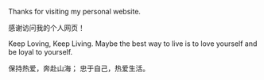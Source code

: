 Thanks for visiting my personal website.

感谢访问我的个人网页！

Keep Loving, Keep Living. Maybe the best way to live is to love yourself and be loyal to yourself. 

保持热爱，奔赴山海；
忠于自己，热爱生活。


